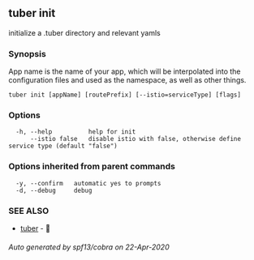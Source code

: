 ## tuber init

initialize a .tuber directory and relevant yamls

### Synopsis

App name is the name of your app, which will be interpolated into the configuration files and used as the
		namespace, as well as other things.

```
tuber init [appName] [routePrefix] [--istio=serviceType] [flags]
```

### Options

```
  -h, --help          help for init
      --istio false   disable istio with false, otherwise define service type (default "false")
```

### Options inherited from parent commands

```
  -y, --confirm   automatic yes to prompts
  -d, --debug     debug
```

### SEE ALSO

* [tuber](tuber.md)	 - 🥔

###### Auto generated by spf13/cobra on 22-Apr-2020
